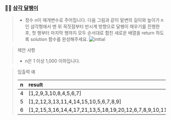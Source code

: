 ### 🧑‍💻 [삼각 달팽이](https://programmers.co.kr/learn/courses/30/lessons/68645)

> - 정수 n이 매개변수로 주어집니다. 다음 그림과 같이 밑변의 길이와 높이가 n인 삼각형에서 맨 위 꼭짓점부터 반시계 방향으로 달팽이 채우기를 진행한 후, 첫 행부터 마지막 행까지 모두 순서대로 합친 새로운 배열을 return 하도록 solution 함수를 완성해주세요.
![initial](https://user-images.githubusercontent.com/70942197/124748029-9504bb80-df5d-11eb-9fe6-adc63151bc8c.png)

> 제안 사항
> 
> - n은 1 이상 1,000 이하입니다.

> 입출력 예
> 
> |n|result|
> |:---|:---|
> |4|[1,2,9,3,10,8,4,5,6,7]|
> |5|[1,2,12,3,13,11,4,14,15,10,5,6,7,8,9]|
> |6|[1,2,15,3,16,14,4,17,21,13,5,18,19,20,12,6,7,8,9,10,11]|

